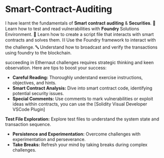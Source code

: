 # Smart-Contract-Auditing
 I have learnt the fundamentals of 𝐒𝐦𝐚𝐫𝐭 𝐜𝐨𝐧𝐭𝐫𝐚𝐜𝐭 𝐚𝐮𝐝𝐢𝐭𝐢𝐧𝐠 & 𝐒𝐞𝐜𝐮𝐫𝐢𝐭𝐢𝐞𝐬.
🤺 Learn how to test and read vulnerabilities with 𝐅𝐨𝐮𝐧𝐝𝐫𝐲 Solutions Environment.
📜 Learn how to create a script file that interacts with smart contracts and solves them.
⛓ Use the Foundry framework to interact with the challenge.
🔤 Understand how to broadcast and verify the transactions using foundry to the blockchain.

succeeding in Ethernaut challenges requires strategic thinking and keen observation. Here are tips to boost your success:

- **Careful Reading:** Thoroughly understand exercise instructions, objectives, and hints.
- **Smart Contract Analysis:** Dive into smart contract code, identifying potential security issues.
- **Special Comments:** Use comments to mark vulnerabilities or exploit ideas within contracts, you can use the [Solidity Visual Developer VSCode Plugin]

**Test File Exploration:** Explore test files to understand the system state and transaction sequence.
- **Persistence and Experimentation:** Overcome challenges with experimentation and perseverance.
- **Take Breaks:** Refresh your mind by taking breaks during complex challenges.
